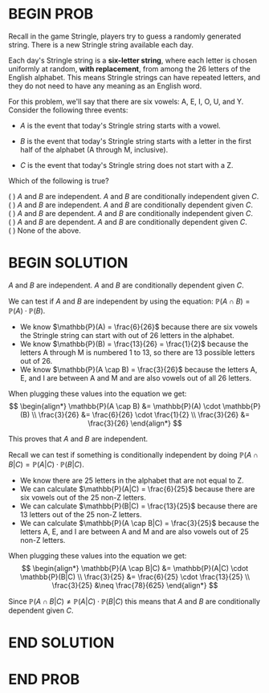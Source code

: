 # BEGIN PROB

Recall in the game Stringle, players try to guess a randomly generated string. There is a new Stringle string available each day.

Each day's Stringle string is a **six-letter string**, where each letter is chosen uniformly at random, **with replacement**, from among the 26 letters of the English alphabet. This means Stringle strings can have repeated letters, and they do not need to have any meaning as an English word.

For this problem, we'll say that there are six vowels: A, E, I, O, U, and Y. Consider the following three events:

-   $A$ is the event that today's Stringle string starts with a vowel.

-   $B$ is the event that today's Stringle string starts with a letter in the first half of the alphabet (A through M, inclusive).

-   $C$ is the event that today's Stringle string does not start with a Z.

Which of the following is true?

( ) $A$ and $B$ are independent. $A$ and $B$ are conditionally
independent given $C$.\
( ) $A$ and $B$ are independent. $A$ and $B$ are conditionally dependent
given $C$.\
( ) $A$ and $B$ are dependent. $A$ and $B$ are conditionally independent
given $C$.\
( ) $A$ and $B$ are dependent. $A$ and $B$ are conditionally dependent
given $C$.\
( ) None of the above.

# BEGIN SOLUTION

$A$ and $B$ are independent. $A$ and $B$ are conditionally dependent given $C$.

We can test if $A$ and $B$ are independent by using the equation: $\mathbb{P}(A \cap B) = \mathbb{P}(A) \cdot \mathbb{P}(B)$.

- We know $\mathbb{P}(A) = \frac{6}{26}$ because there are six vowels the Stringle string can start with out of $26$ letters in the alphabet.
- We know $\mathbb{P}(B) = \frac{13}{26} = \frac{1}{2}$ because the letters A through M is numbered $1$ to $13$, so there are $13$ possible letters out of $26$.
- We know $\mathbb{P}(A \cap B) = \frac{3}{26}$ because the letters A, E, and I are between A and M and are also vowels out of all $26$ letters.

When plugging these values into the equation we get:
$$
\begin{align*}
\mathbb{P}(A \cap B) &= \mathbb{P}(A) \cdot \mathbb{P}(B) \\
\frac{3}{26} &= \frac{6}{26} \cdot \frac{1}{2} \\
\frac{3}{26} &= \frac{3}{26}
\end{align*}
$$

This proves that $A$ and $B$ are independent.

Recall we can test if something is conditionally independent by doing $\mathbb{P}(A \cap B|C) = \mathbb{P}(A|C) \cdot \mathbb{P}(B|C)$.

- We know there are $25$ letters in the alphabet that are not equal to Z.
- We can calculate $\mathbb{P}(A|C) = \frac{6}{25}$ because there are six vowels out of the $25$ non-Z letters.
- We can calculate $\mathbb{P}(B|C) = \frac{13}{25}$ because there are $13$ letters out of the $25$ non-Z letters.
- We can calculate $\mathbb{P}(A \cap B|C) = \frac{3}{25}$ because the letters A, E, and I are between A and M and are also vowels out of $25$ non-Z letters.

When plugging these values into the equation we get:
$$
\begin{align*}
\mathbb{P}(A \cap B|C) &= \mathbb{P}(A|C) \cdot \mathbb{P}(B|C) \\
\frac{3}{25} &= \frac{6}{25} \cdot \frac{13}{25} \\
\frac{3}{25} &\neq \frac{78}{625}
\end{align*}
$$

Since $\mathbb{P}(A \cap B|C) \neq \mathbb{P}(A|C) \cdot \mathbb{P}(B|C)$ this means that $A$ and $B$ are conditionally dependent given $C$.

# END SOLUTION

# END PROB